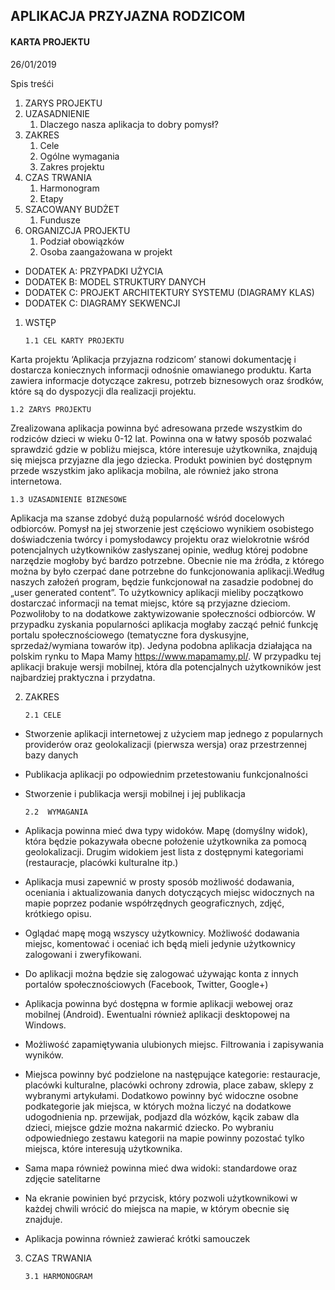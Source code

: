 ## APLIKACJA PRZYJAZNA RODZICOM
#### KARTA PROJEKTU

26/01/2019 

Spis treśći


1.  ZARYS PROJEKTU	
2.  UZASADNIENIE
    1.  Dlaczego nasza aplikacja to dobry pomysł?	   
3.	ZAKRES	
    1.	Cele	
    2.	Ogólne wymagania	
    3.	Zakres projektu	
4.	CZAS TRWANIA	
    1.	Harmonogram	
    2.	Etapy	
5.	SZACOWANY BUDŻET	
    1.	Fundusze	
6.	ORGANIZCJA PROJEKTU	
    1.	Podział obowiązków	
    2.	Osoba zaangażowana w projekt
  
* DODATEK A: PRZYPADKI UŻYCIA	
* DODATEK B: MODEL STRUKTURY DANYCH	
* DODATEK C: PROJEKT ARCHITEKTURY SYSTEMU (DIAGRAMY KLAS)	
* DODATEK C: DIAGRAMY SEKWENCJI	


1.	WSTĘP


        1.1 CEL KARTY PROJEKTU
    
   
Karta projektu ‘Aplikacja przyjazna rodzicom’ stanowi dokumentację i dostarcza koniecznych informacji odnośnie omawianego produktu. Karta zawiera informacje dotyczące zakresu, potrzeb biznesowych oraz środków, które są do dyspozycji dla realizacji projektu.


    1.2	ZARYS PROJEKTU
    
    
Zrealizowana aplikacja powinna być adresowana przede wszystkim do rodziców dzieci w wieku 0-12 lat. Powinna ona w łatwy sposób pozwalać sprawdzić gdzie w pobliżu miejsca, które interesuje użytkownika, znajdują się miejsca przyjazne dla jego dziecka. Produkt powinien być dostępnym przede wszystkim jako aplikacja mobilna, ale również jako strona internetowa.


    1.3	UZASADNIENIE BIZNESOWE
    
    
Aplikacja ma szanse zdobyć dużą popularność wśród docelowych odbiorców. Pomysł na jej stworzenie jest częściowo wynikiem osobistego doświadczenia twórcy i pomysłodawcy projektu oraz wielokrotnie wśród potencjalnych użytkowników zasłyszanej opinie, według której podobne narzędzie mogłoby być bardzo potrzebne. 
Obecnie nie ma źródła, z którego można by było czerpać dane potrzebne do funkcjonowania aplikacji.Według naszych założeń program, będzie funkcjonował na zasadzie podobnej do „user generated content”. To użytkownicy aplikacji mieliby początkowo dostarczać informacji na temat miejsc, które są przyjazne dzieciom. Pozwoliłoby to na dodatkowe zaktywizowanie społeczności odbiorców.  W przypadku zyskania popularności aplikacja mogłaby zacząć pełnić funkcję portalu społecznościowego (tematyczne fora dyskusyjne, sprzedaż/wymiana towarów itp). Jedyna podobna aplikacja działająca na polskim rynku to Mapa Mamy https://www.mapamamy.pl/. W  przypadku tej aplikacji brakuje wersji mobilnej, która dla potencjalnych użytkowników jest najbardziej praktyczna i przydatna.

2.	ZAKRES


        2.1	CELE
        
        
*	Stworzenie aplikacji internetowej z użyciem map jednego z popularnych providerów oraz geolokalizacji (pierwsza wersja) oraz przestrzennej bazy danych
*	Publikacja aplikacji po odpowiednim przetestowaniu funkcjonalności
*	Stworzenie i publikacja wersji mobilnej i jej publikacja

        2.2	 WYMAGANIA
      
      
*	Aplikacja powinna mieć dwa typy widoków. Mapę (domyślny widok), która będzie pokazywała obecne położenie użytkownika za pomocą geolokalizacji. Drugim widokiem jest lista z dostępnymi kategoriami (restauracje, placówki kulturalne itp.)
*	Aplikacja musi zapewnić w prosty sposób możliwość dodawania, oceniania i aktualizowania danych dotyczących miejsc widocznych na mapie poprzez podanie współrzędnych geograficznych, zdjęć, krótkiego opisu.
*	Oglądać mapę mogą wszyscy użytkownicy. Możliwość dodawania miejsc, komentować i oceniać ich będą mieli jedynie użytkownicy zalogowani i zweryfikowani.
*	Do aplikacji można będzie się zalogować używając konta z innych portalów społecznościowych (Facebook, Twitter, Google+)
*	Aplikacja powinna być dostępna w formie aplikacji webowej oraz mobilnej (Android). Ewentualni również aplikacji desktopowej na Windows.
*	Możliwość zapamiętywania ulubionych miejsc. Filtrowania i zapisywania wyników.
*	Miejsca powinny być podzielone na następujące kategorie: restauracje, placówki kulturalne, placówki ochrony zdrowia, place zabaw, sklepy z wybranymi artykułami. Dodatkowo powinny być widoczne osobne podkategorie jak miejsca, w których można liczyć na dodatkowe udogodnienia np. przewijak, podjazd dla wózków, kącik zabaw dla dzieci, miejsce gdzie można nakarmić dziecko. Po wybraniu odpowiedniego zestawu kategorii na mapie powinny pozostać tylko miejsca, które interesują użytkownika.
*	Sama mapa również powinna mieć dwa widoki: standardowe oraz zdjęcie satelitarne
*	Na ekranie powinien być przycisk, który pozwoli użytkownikowi w każdej chwili wrócić do miejsca na mapie, w którym obecnie się znajduje.
*	Aplikacja powinna również zawierać krótki samouczek



3.	CZAS TRWANIA

        3.1	HARMONOGRAM


